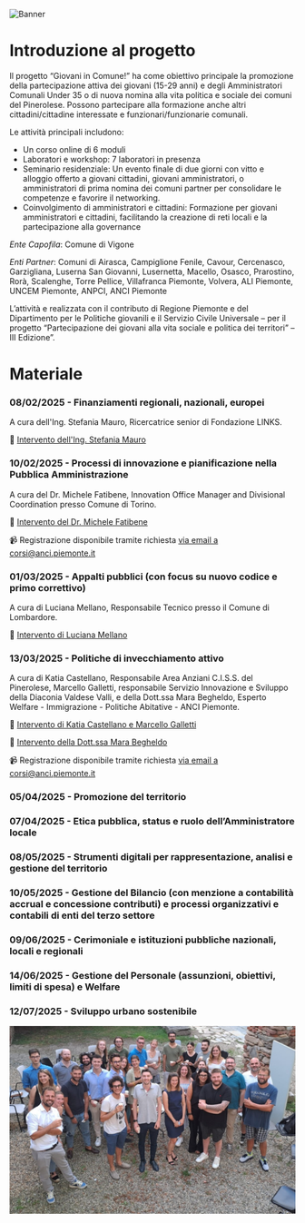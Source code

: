 ![Banner](images/banner.png)

# Introduzione al progetto
Il progetto “Giovani in Comune!” ha come obiettivo principale la promozione della partecipazione attiva dei giovani (15-29 anni) e degli Amministratori Comunali Under 35 o di nuova nomina alla vita politica e sociale dei comuni del Pinerolese. Possono partecipare alla formazione anche altri cittadini/cittadine interessate e funzionari/funzionarie comunali. 

Le attività principali includono: 
- Un corso online di 6 moduli 
- Laboratori e workshop: 7 laboratori in presenza 
- Seminario residenziale: Un evento finale di due giorni con vitto e alloggio offerto a giovani cittadini, giovani amministratori, o amministratori di prima nomina dei comuni partner per consolidare le competenze e favorire il networking. 
- Coinvolgimento di amministratori e cittadini: Formazione per giovani amministratori e cittadini, facilitando la creazione di reti locali e la partecipazione alla governance

_Ente Capofila_: Comune di Vigone 

_Enti Partner_: Comuni di Airasca, Campiglione Fenile, Cavour, Cercenasco, Garzigliana, Luserna San Giovanni, Lusernetta, Macello, Osasco, Prarostino, Rorà, Scalenghe, Torre Pellice, Villafranca Piemonte, Volvera, ALI Piemonte, UNCEM Piemonte, ANPCI, ANCI Piemonte 

L’attività e realizzata con il contributo di Regione Piemonte e del Dipartimento per le Politiche giovanili e il Servizio Civile Universale – per il progetto “Partecipazione dei giovani alla vita sociale e politica dei territori” – III Edizione”.

# Materiale
### 08/02/2025 - Finanziamenti regionali, nazionali, europei
A cura dell'Ing. Stefania Mauro, Ricercatrice senior di Fondazione LINKS.

📂 [Intervento dell'Ing. Stefania Mauro](https://raw.githubusercontent.com/FedeDat/Giovani-in-Comune-2025/main/Finanziamenti%20regionali%2C%20nazionali%2C%20europei/08_02_2025_Finanziamenti%20EU_Mauro%20Stefania.pdf)
### 10/02/2025 - Processi di innovazione e pianificazione nella Pubblica Amministrazione
A cura del Dr. Michele Fatibene, Innovation Office Manager and Divisional Coordination presso Comune di Torino.

📂 [Intervento del Dr. Michele Fatibene](https://raw.githubusercontent.com/FedeDat/Giovani-in-Comune-2025/main/Processi%20di%20innovazione%20e%20pianificazione%20nella%20Pubblica%20Amministrazione/10_02_2025_Innovazione_PA_Michele_Fatibene.pdf)

📹 Registrazione disponibile tramite richiesta [via email a corsi@anci.piemonte.it](mailto:corsi@anci.piemonte.it)
### 01/03/2025 - Appalti pubblici (con focus su nuovo codice e primo correttivo)
A cura di Luciana Mellano, Responsabile Tecnico presso il Comune di Lombardore.

📂 [Intervento di Luciana Mellano](https://raw.githubusercontent.com/FedeDat/Giovani-in-Comune-2025/main/https://github.com/FedeDat/Giovani-in-Comune-2025/main/Appalti%20pubblici%20(con%20focus%20su%20nuovo%20codice%20e%20primo%20correttivo)/01_03_2025_Appalti_Luciana_Mellano.pdf)
### 13/03/2025 - Politiche di invecchiamento attivo
A cura di Katia Castellano, Responsabile Area Anziani C.I.S.S. del Pinerolese, Marcello Galletti, responsabile Servizio Innovazione e Sviluppo della Diaconia Valdese Valli, e della Dott.ssa Mara Begheldo, Esperto Welfare - Immigrazione - Politiche Abitative - ANCI Piemonte.

📂 [Intervento di Katia Castellano e Marcello Galletti](https://raw.githubusercontent.com/FedeDat/Giovani-in-Comune-2025/main/Politiche%20di%20invecchiamento%20attivo/13_03_2025_Invecchiamento_Attivo_Castellano_Galetti.pdf)

📂 [Intervento della Dott.ssa Mara Begheldo](https://raw.githubusercontent.com/FedeDat/Giovani-in-Comune-2025/main/Politiche%20di%20invecchiamento%20attivo/13_03_2025_Invecchiamento_Attivo_Mara_Begheldo.pdf)

📹 Registrazione disponibile tramite richiesta [via email a corsi@anci.piemonte.it](mailto:corsi@anci.piemonte.it)
### 05/04/2025 - Promozione del territorio

### 07/04/2025 - Etica pubblica, status e ruolo dell’Amministratore locale

### 08/05/2025 - Strumenti digitali per rappresentazione, analisi e gestione del territorio

### 10/05/2025 - Gestione del Bilancio (con menzione a contabilità accrual e concessione contributi) e processi organizzativi e contabili di enti del terzo settore

### 09/06/2025 - Cerimoniale e istituzioni pubbliche nazionali, locali e regionali

### 14/06/2025 - Gestione del Personale (assunzioni, obiettivi, limiti di spesa) e Welfare

### 12/07/2025 - Sviluppo urbano sostenibile

![Footer](images/giovani-in-comune.jpeg)
